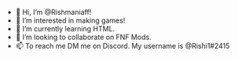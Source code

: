 - 👋 Hi, I’m @Rishmaniaff!
- 👀 I’m interested in making games!
- 🌱 I’m currently learning HTML.
- 💞️ I’m looking to collaborate on FNF Mods.
- 📫 To reach me DM me on Discord. My username is @Rishi1#2415

<!---
Rishmaniaff/Rishmaniaff is a ✨ special ✨ repository because its `README.md` (this file) appears on your GitHub profile.
You can click the Preview link to take a look at your changes.
--->
